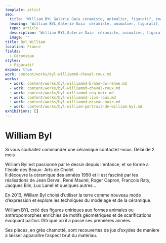 ```yaml
---
template: artist
seo:
  title: 'William BYL Galerie Gaia céramiste, animalier, figuratif, imaginaire '
  heading: 'William BYL,Galerie Gaïa  céramiste, animalier, figuratif, imaginaire '
  type: article
  description: 'William BYL,Galerie Gaïa  céramiste, animalier, figuratif, imaginaire '
  image: ''
title: Byl William
location: France
fields:
  - Céramique
styles:
  - Figuratif
expose: true
work: content/works/byl-williammd-cheval-roux.md
works:
  - work: content/works/byl-williammd-brame-du-renne.md
  - work: content/works/byl-williammd-cheval-roux.md
  - work: content/works/byl-williammd-coq-noir.md
  - work: content/works/byl-williammd-lion-roux.md
  - work: content/works/byl-williammd-oiseau-noir.md
  - work: content/works/byl-william-portrait-de-william-byl.md
exhibitions: []
---
```


# William Byl

Si vous souhaitez commander une céramique contactez-nous. Délai de 2 mois

William Byl est passionné par le dessin depuis l'enfance, et se forme à l'école des Beaux- Arts de Cholet\
Il découvre la céramique des années 1950 et il est fasciné par les réalisations de Jean Derval, René Maurel, Roger Capron, François Raty, Jacques Blin, Luc Lanel et quelques autres...

En 2013, William Byl choisi d’utiliser la terre comme nouveau mode d’expression et explore les techniques du modelage et de la céramique.

William BYL créé des figures oniriques aux formes animales ou anthropomorphes enrichies de motifs géométriques et de scarifications évoquant parfois l’Afrique où il a passé ses premières années.

Ses pièces, en grès chamotté, sont recouvertes de jus d’oxydes de manière à laisser apparaître l’aspect brut du matériau.
